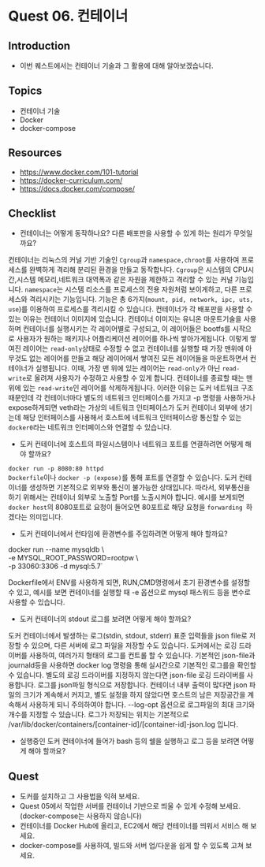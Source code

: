 # Quest 06. 컨테이너

## Introduction
* 이번 퀘스트에서는 컨테이너 기술과 그 활용에 대해 알아보겠습니다.

## Topics
* 컨테이너 기술
* Docker
* docker-compose

## Resources
* https://www.docker.com/101-tutorial
* https://docker-curriculum.com/
* https://docs.docker.com/compose/

## Checklist
* 컨테이너는 어떻게 동작하나요? 다른 배포판을 사용할 수 있게 하는 원리가 무엇일까요?

컨테이너는 리눅스의 커널 기반 기술인 `Cgroup`과 `namespace,chroot`를 사용하여 프로세스를 완벽하게 격리해 분리된 환경을 만들고 동작합니다. `Cgroup`은 시스템의 CPU시간,시스템 메모리,네트워크 대역폭과 같은 자원을 제한하고 격리할 수 있는 커널 기능입니다.
`namespace`는 시스템 리소스를 프로세스의 전용 자원처럼 보이게하고, 다른 프로세스와 격리시키는 기능입니다. 기능은 총 6가지(`mount, pid, network, ipc, uts, use`)를 이용하여 프로세스를 격리시킬 수 있습니다. 컨테이너가 각 배포판을 사용할 수 있는 이유는 컨테이너 이미지에 있습니다. 컨테이너 이미지는 유니온 마운트기술을 사용하며 컨테이너를 실행시키는 각 레이어별로 구성되고, 이 레이어들은 bootfs를 시작으로 사용자가 원하는 패키지나 어플리케이션 레이어를 하나씩 쌓아가게됩니다. 이렇게 쌓여진 레이어는 `read-only`상태로 수정할 수 없고 컨테이너를 실행할 때 가장 맨위에 아무것도 없는 레이어를 만들고 해당 레이어에서 쌓여진 모든 레이어들을 마운트하면서 컨테이너가 실행됩니다. 이때, 가장 맨 위에 있는 레이어는 `read-only`가 아닌 `read-write`로 올려져 사용자가 수정하고 사용할 수 있게 합니다. 컨테이너를 종료할 때는 맨위에 있는 `read-write`인 레이어를 삭제하게됩니다. 이러한 이유는 도커 네트워크 구조때문인데 각 컨테이너마다 별도의 네트워크 인터페이스를 가지고 -p 명령을 사용하거나 expose하게되면 veth라는 가상의 네트워크 인터페이스가 도커 컨테이너 외부에 생기는데 해당 인터페이스를 사용해서 호스트에 네트워크 인터페이스랑 통신할 수 있는 `docker0`라는 네트워크 인터페이스와 연결할 수 있습니다.   

* 도커 컨테이너에 호스트의 파일시스템이나 네트워크 포트를 연결하려면 어떻게 해야 할까요?

`docker run -p 8080:80 httpd`  
`Dockerfile`이나 `docker -p (expose)`를 통해 포트를 연결할 수 있습니다. 도커 컨테이너를 생성하면 기본적으로 외부와 통신이 불가능한 상태입니다. 따라서, 외부통신을 하기 위해서는 컨테이너 외부로 노출할 Port를 노출시켜야 합니다. 예시를 보게되면 `docker host`의 8080포트로 요청이 들어오면 80포트로 해당 요청을 `forwarding `하겠다는 의미입니다. 

* 도커 컨테이너에서 런타임에 환경변수를 주입하려면 어떻게 해야 할까요?

docker run --name mysqldb \      
           -e MYSQL_ROOT_PASSWORD=rootpw \      
           -p 33060:3306 -d mysql:5.7`    

Dockerfile에서 ENV를 사용하게 되면, RUN,CMD명령에서 초기 환경변수를 설정할 수 있고, 예시를 보면 컨테이너를 실행할 때 -e 옵션으로 mysql 패스워드 등을 변수로 사용할 수 있습니다.  

* 도커 컨테이너의 stdout 로그를 보려면 어떻게 해야 할까요?

도커 컨테이너에서 발생하는 로그(stdin, stdout, stderr) 표준 입력들을 json file로 저장할 수 있으며, 다른 서버에 로그 파일을 저장할 수도 있습니다. 도커에서는 로깅 드라이버를 사용하여, 여러가지 형태의 로그를 컨트롤 할 수 있습니다. 기본적인 json-file과 journald등을 사용하면 docker log 명령을 통해 실시간으로 기본적인 로그를을 확인할 수 있습니다.  별도의 로깅 드라이버를 지정하지 않는다면 json-file 로깅 드라이버를 사용합니다. 로그를 json파일 형식으로 저장합니다. 컨테이너 내부 출력이 많다면 json 파일의 크기가 계속해서 커지고, 별도 설정을 하지 않았다면 호스트의 남은 저장공간을 계속해서 사용하게 되니 주의하여야 합니다. --log-opt 옵션으로 로그파일의 최대 크기와 개수를 지정할 수 있습니다. 로그가 저장되는 위치는 기본적으로 /var/lib/docker/containers/[container-id]/[container-id]-json.log 입니다. 

* 실행중인 도커 컨테이너에 들어가 bash 등의 쉘을 실행하고 로그 등을 보려면 어떻게 해야 할까요?

## Quest
* 도커를 설치하고 그 사용법을 익혀 보세요.
* Quest 05에서 작업한 서버를 컨테이너 기반으로 띄울 수 있게 수정해 보세요. (docker-compose는 사용하지 않습니다)
* 컨테이너를 Docker Hub에 올리고, EC2에서 해당 컨테이너를 띄워서 서비스 해 보세요.
* docker-compose를 사용하여, 빌드와 서버 업/다운을 쉽게 할 수 있도록 고쳐 보세요.
